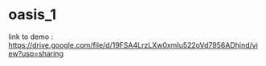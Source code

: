 # oasis_1

link to demo : https://drive.google.com/file/d/19FSA4LrzLXw0xmIu522oVd7956ADhjnd/view?usp=sharing
